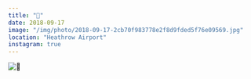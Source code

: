```yaml
---
title: "🦇"
date: 2018-09-17
image: "/img/photo/2018-09-17-2cb70f983778e2f8d9fded5f76e09569.jpg"
location: "Heathrow Airport"
instagram: true
---
```


![🦇](/img/photo/2018-09-17-2cb70f983778e2f8d9fded5f76e09569.jpg)
